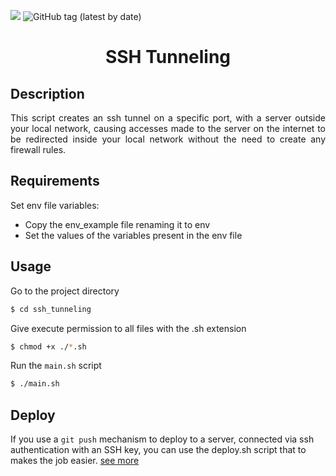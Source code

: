 ![](https://img.shields.io/badge/status-Development-yellowgreen)
![GitHub tag (latest by date)](https://img.shields.io/github/v/release/marcos-paulo/ssh_tunneling)

<h1 align="center">SSH Tunneling</h1>

## Description

<p align="justify">This script creates an ssh tunnel on a specific port, with a server outside your local network, causing accesses made to the server on the internet to be redirected inside your local network without the need to create any firewall rules.</p>

## Requirements

<p align="justify">Set env file variables:</p>

- Copy the env_example file renaming it to env
- Set the values of the variables present in the env file

## Usage

<p align="justify">Go to the project directory</p>

```bash
$ cd ssh_tunneling
```

<p align="justify">Give execute permission to all files with the .sh extension</p>

```bash
$ chmod +x ./*.sh
```

Run the `main.sh` script

```bash
$ ./main.sh
```

## Deploy

If you use a `git push` mechanism to deploy to a server, connected via ssh authentication with an SSH key, you can use the deploy.sh script that to makes the job easier. [see more](./deploy/readme.md)
